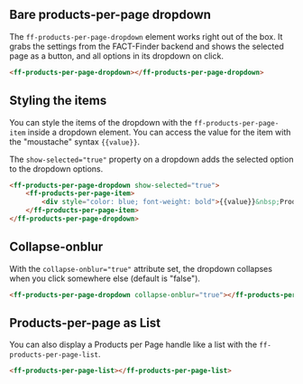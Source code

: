 ## Bare products-per-page dropdown

The `ff-products-per-page-dropdown` element works right out of the box. It grabs the settings
from the FACT-Finder backend and shows the selected page as a button, and all options in its dropdown on click.

```html
<ff-products-per-page-dropdown></ff-products-per-page-dropdown>
```

## Styling the items

You can style the items of the dropdown with the `ff-products-per-page-item` inside a dropdown element.
You can access the value for the item with the "moustache" syntax `{{value}}`.

The `show-selected="true"` property on a dropdown adds the selected option to the dropdown options.

```html
<ff-products-per-page-dropdown show-selected="true">
    <ff-products-per-page-item>
        <div style="color: blue; font-weight: bold">{{value}}&nbsp;Produkte</div>
    </ff-products-per-page-item>
</ff-products-per-page-dropdown>
```

## Collapse-onblur

With the `collapse-onblur="true"` attribute set, the dropdown collapses when you click somewhere else (default is "false").

```html
<ff-products-per-page-dropdown collapse-onblur="true"></ff-products-per-page-dropdown>
```

## Products-per-page as List

You can also display a Products per Page handle like a list with the `ff-products-per-page-list`.

```html
<ff-products-per-page-list></ff-products-per-page-list>
```
